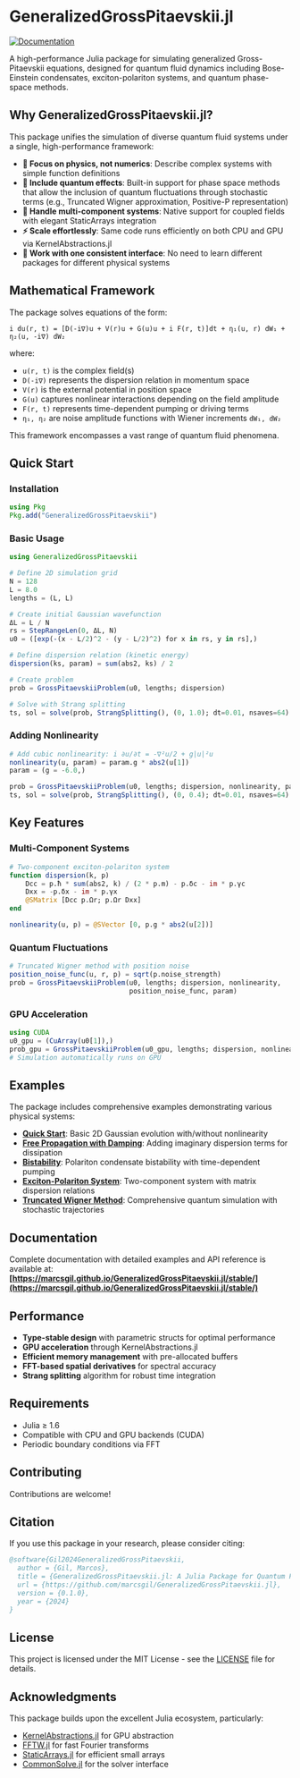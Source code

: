 # GeneralizedGrossPitaevskii.jl

[![Documentation](https://img.shields.io/badge/docs-stable-blue.svg)](https://marcsgil.github.io/GeneralizedGrossPitaevskii.jl/stable/)

A high-performance Julia package for simulating generalized Gross-Pitaevskii equations, designed for quantum fluid dynamics including Bose-Einstein condensates, exciton-polariton systems, and quantum phase-space methods.

## Why GeneralizedGrossPitaevskii.jl?

This package unifies the simulation of diverse quantum fluid systems under a single, high-performance framework:

- **🔬 Focus on physics, not numerics**: Describe complex systems with simple function definitions
- **🌊 Include quantum effects**: Built-in support for phase space methods that allow the inclusion of quantum fluctuations through stochastic terms (e.g., Truncated Wigner approximation, Positive-P representation)
- **🔗 Handle multi-component systems**: Native support for coupled fields with elegant StaticArrays integration
- **⚡ Scale effortlessly**: Same code runs efficiently on both CPU and GPU via KernelAbstractions.jl
- **🎯 Work with one consistent interface**: No need to learn different packages for different physical systems

## Mathematical Framework

The package solves equations of the form:

```
i du(r, t) = [D(-i∇)u + V(r)u + G(u)u + i F(r, t)]dt + η₁(u, r) dW₁ + η₂(u, -i∇) dW₂
```

where:
- `u(r, t)` is the complex field(s)
- `D(-i∇)` represents the dispersion relation in momentum space
- `V(r)` is the external potential in position space
- `G(u)` captures nonlinear interactions depending on the field amplitude
- `F(r, t)` represents time-dependent pumping or driving terms
- `η₁, η₂` are noise amplitude functions with Wiener increments `dW₁, dW₂`

This framework encompasses a vast range of quantum fluid phenomena.

## Quick Start

### Installation

```julia
using Pkg
Pkg.add("GeneralizedGrossPitaevskii")
```

### Basic Usage

```julia
using GeneralizedGrossPitaevskii

# Define 2D simulation grid
N = 128
L = 8.0
lengths = (L, L)

# Create initial Gaussian wavefunction
ΔL = L / N
rs = StepRangeLen(0, ΔL, N)
u0 = ([exp(-(x - L/2)^2 - (y - L/2)^2) for x in rs, y in rs],)

# Define dispersion relation (kinetic energy)
dispersion(ks, param) = sum(abs2, ks) / 2

# Create problem
prob = GrossPitaevskiiProblem(u0, lengths; dispersion)

# Solve with Strang splitting
ts, sol = solve(prob, StrangSplitting(), (0, 1.0); dt=0.01, nsaves=64)
```

### Adding Nonlinearity

```julia
# Add cubic nonlinearity: i ∂u/∂t = -∇²u/2 + g|u|²u
nonlinearity(u, param) = param.g * abs2(u[1])
param = (g = -6.0,)

prob = GrossPitaevskiiProblem(u0, lengths; dispersion, nonlinearity, param)
ts, sol = solve(prob, StrangSplitting(), (0, 0.4); dt=0.01, nsaves=64)
```

## Key Features

### Multi-Component Systems
```julia
# Two-component exciton-polariton system
function dispersion(k, p)
    Dcc = p.ħ * sum(abs2, k) / (2 * p.m) - p.δc - im * p.γc
    Dxx = -p.δx - im * p.γx
    @SMatrix [Dcc p.Ωr; p.Ωr Dxx]
end

nonlinearity(u, p) = @SVector [0, p.g * abs2(u[2])]
```

### Quantum Fluctuations
```julia
# Truncated Wigner method with position noise
position_noise_func(u, r, p) = sqrt(p.noise_strength)
prob = GrossPitaevskiiProblem(u0, lengths; dispersion, nonlinearity,
                              position_noise_func, param)
```

### GPU Acceleration
```julia
using CUDA
u0_gpu = (CuArray(u0[1]),)
prob_gpu = GrossPitaevskiiProblem(u0_gpu, lengths; dispersion, nonlinearity, param)
# Simulation automatically runs on GPU
```

## Examples

The package includes comprehensive examples demonstrating various physical systems:

- **[Quick Start](examples/quick_start.jl)**: Basic 2D Gaussian evolution with/without nonlinearity
- **[Free Propagation with Damping](examples/free_propagation_damping.jl)**: Adding imaginary dispersion terms for dissipation
- **[Bistability](examples/bistability.jl)**: Polariton condensate bistability with time-dependent pumping
- **[Exciton-Polariton System](examples/exciton_polariton.jl)**: Two-component system with matrix dispersion relations
- **[Truncated Wigner Method](examples/truncated_wigner.jl)**: Comprehensive quantum simulation with stochastic trajectories

## Documentation

Complete documentation with detailed examples and API reference is available at:
**[https://marcsgil.github.io/GeneralizedGrossPitaevskii.jl/stable/](https://marcsgil.github.io/GeneralizedGrossPitaevskii.jl/stable/)**

## Performance

- **Type-stable design** with parametric structs for optimal performance
- **GPU acceleration** through KernelAbstractions.jl
- **Efficient memory management** with pre-allocated buffers
- **FFT-based spatial derivatives** for spectral accuracy
- **Strang splitting** algorithm for robust time integration

## Requirements

- Julia ≥ 1.6
- Compatible with CPU and GPU backends (CUDA)
- Periodic boundary conditions via FFT

## Contributing

Contributions are welcome!

## Citation

If you use this package in your research, please consider citing:

```bibtex
@software{Gil2024GeneralizedGrossPitaevskii,
  author = {Gil, Marcos},
  title = {GeneralizedGrossPitaevskii.jl: A Julia Package for Quantum Fluid Dynamics},
  url = {https://github.com/marcsgil/GeneralizedGrossPitaevskii.jl},
  version = {0.1.0},
  year = {2024}
}
```

## License

This project is licensed under the MIT License - see the [LICENSE](LICENSE) file for details.

## Acknowledgments

This package builds upon the excellent Julia ecosystem, particularly:
- [KernelAbstractions.jl](https://github.com/JuliaGPU/KernelAbstractions.jl) for GPU abstraction
- [FFTW.jl](https://github.com/JuliaMath/FFTW.jl) for fast Fourier transforms
- [StaticArrays.jl](https://github.com/JuliaArrays/StaticArrays.jl) for efficient small arrays
- [CommonSolve.jl](https://github.com/SciML/CommonSolve.jl) for the solver interface